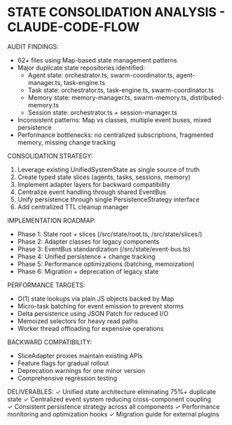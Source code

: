 STATE CONSOLIDATION ANALYSIS - CLAUDE-CODE-FLOW
==================================================

AUDIT FINDINGS:
- 62+ files using Map-based state management patterns
- Major duplicate state repositories identified:
  * Agent state: orchestrator.ts, swarm-coordinator.ts, agent-manager.ts, task-engine.ts
  * Task state: orchestrator.ts, task-engine.ts, swarm-coordinator.ts  
  * Memory state: memory-manager.ts, swarm-memory.ts, distributed-memory.ts
  * Session state: orchestrator.ts + session-manager.ts
- Inconsistent patterns: Map vs classes, multiple event buses, mixed persistence
- Performance bottlenecks: no centralized subscriptions, fragmented memory, missing change tracking

CONSOLIDATION STRATEGY:
1. Leverage existing UnifiedSystemState as single source of truth
2. Create typed state slices (agents, tasks, sessions, memory) 
3. Implement adapter layers for backward compatibility
4. Centralize event handling through shared EventBus
5. Unify persistence through single PersistenceStrategy interface
6. Add centralized TTL cleanup manager

IMPLEMENTATION ROADMAP:
- Phase 1: State root + slices (/src/state/root.ts, /src/state/slices/)
- Phase 2: Adapter classes for legacy components  
- Phase 3: EventBus standardization (/src/state/event-bus.ts)
- Phase 4: Unified persistence + change tracking
- Phase 5: Performance optimizations (batching, memoization)
- Phase 6: Migration + deprecation of legacy state

PERFORMANCE TARGETS:
- O(1) state lookups via plain JS objects backed by Map
- Micro-task batching for event emission to prevent storms
- Delta persistence using JSON Patch for reduced I/O
- Memoized selectors for heavy read paths
- Worker thread offloading for expensive operations

BACKWARD COMPATIBILITY:
- SliceAdapter proxies maintain existing APIs
- Feature flags for gradual rollout
- Deprecation warnings for one minor version
- Comprehensive regression testing

DELIVERABLES:
✓ Unified state architecture eliminating 75%+ duplicate state
✓ Centralized event system reducing cross-component coupling  
✓ Consistent persistence strategy across all components
✓ Performance monitoring and optimization hooks
✓ Migration guide for external plugins
